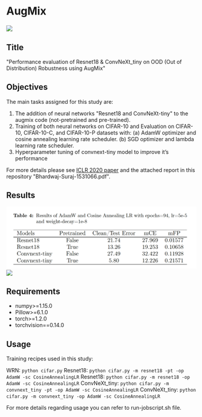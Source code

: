 # AugMix

<img align="center" src="assets/augmix.gif" width="750">


## Title
"Performance evaluation of Resnet18 & ConvNeXt_tiny on OOD (Out of Distribution) Robustness using AugMix"

## Objectives

The main tasks assigned for this study are:
1. The addition of neural networks "Resnet18 and ConvNeXt-tiny" to the
augmix code (not-pretrained and pre-trained).
2. Training of both neural networks on CIFAR-10 and Evaluation on CIFAR-
10, CIFAR-10-C, and CIFAR-10-P datasets with:
(a) AdamW optimizer and cosine annealing learning rate scheduler.
(b) SGD optimizer and lambda learning rate scheduler.
3. Hyperparameter tuning of convnext-tiny model to improve it’s performance

For more details please see [ICLR 2020 paper](https://arxiv.org/pdf/1912.02781.pdf) and the attached report in this repository "Bhardwaj-Suraj-1531066.pdf".

## Results

<img align="center" src="assets/Table4.png" width="750">
<img align="center" src="assets/Matplotlib_plot" width="750">

## Requirements
*   numpy>=1.15.0
*   Pillow>=6.1.0
*   torch>=1.2.0
*   torchvision==0.14.0

## Usage

Training recipes used in this study:

WRN: `python cifar.py`
Resnet18: `python cifar.py -m resnet18 -pt -op AdamW -sc CosineAnnealingLR`
Resnet18: `python cifar.py -m resnet18 -op AdamW -sc CosineAnnealingLR`
ConvNeXt_tiny: `python cifar.py -m convnext_tiny -pt -op AdamW -sc CosineAnnealingLR`
ConvNeXt_tiny: `python cifar.py -m convnext_tiny -op AdamW -sc CosineAnnealingLR`

For more details regarding usage you can refer to run-jobscript.sh file.
